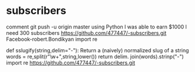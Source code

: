 # subscribers
comment  git push -u origin master
using Python
l was able to earn $1000
l need 300 subscribers
https://github.com/477447/-subscribers.git
Facebook-robert.Bondikyan
import
re


def sslugify(string,delim="-"):
Return a (naively) normalized slug of a string
  words = re,split(r"\w+",string,lower())
  return delim. join(words).strinp("-")
  import re
	 https://github.com/477447/-subscribers.git
   
	
